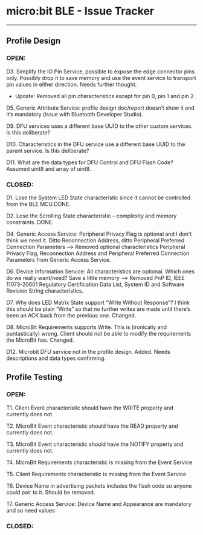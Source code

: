 # micro:bit BLE - Issue Tracker
----------

Profile Design
--------------

### OPEN:

D3. Simplify the IO Pin Service, possible to expose the edge connector pins only. Possibly drop it to save memory and use the event service to transport pin values in either direction. Needs further thought.

* Update: Removed all pin characteristics except for pin 0, pin 1 and pin 2.

D5. Generic Attribute Service: profile design doc/report doesn’t show it and it’s mandatory (issue with Bluetooth Developer Studio). 

D9. DFU services uses a different base UUID to the other custom services. Is this deliberate?

D10. Characteristics in the DFU service use a different base UUID to the parent service. Is this deliberate?

D11. What are the data types for DFU Control and DFU Flash Code? Assumed uint8 and array of uint8.


### CLOSED:

D1. Lose the System LED State characteristic since it cannot be controlled from the BLE MCU.DONE.

D2. Lose the Scrolling State characteristic – complexity and memory constraints. DONE.

D4. Generic Access Service: Peripheral Privacy Flag is optional and I don’t think we need it. Ditto Reconnection Address, ditto Peripheral Preferred Connection Parameters --> Removed optional characteristics Peripheral Privacy Flag, Reconnection Address and Peripheral Preferred Connection Parameters from Generic Access Service.

D6. Device Information Service: All characteristics are optional. Which ones do we really want/need? Save a little memory --> Removed PnP ID, IEEE 11073-20601 Regulatory Certification Data List, System ID and Software Revision String characteristics.

D7. Why does LED Matrix State support “Write Without Response”? I think this should be plain “Write” so that no further writes are made until there’s been an ACK back from the previous one. Changed.

D8. MicroBit Requirements supports Write. This is (ironically and puntastically) wrong. Client should not be able to modify the requirements the MicroBit has. Changed.

D12. Microbit DFU service not in the profile design. Added. Needs descriptions and data types confirming.


Profile Testing
---------------

### OPEN:
T1. Client Event characteristic should have the WRITE property and currently does not.

T2. MicroBit Event characteristic should have the READ property and currently does not.

T3. MicroBit Event characteristic should have the NOTIFY property and currently does not.

T4. MicroBit Requirements characteristic is missing from the Event Service

T5. Client Requirements characteristic is missing from the Event Service

T6. Device Name in advertising packets includes the flash code so anyone could pair to it. Should be removed.

T7. Generic Access Service: Device Name and Appearance are mandatory and so need values

### CLOSED:
